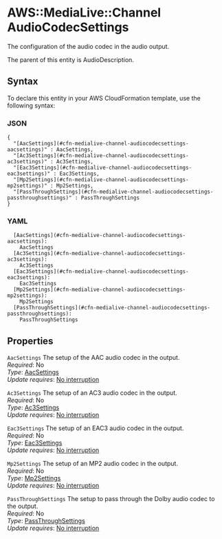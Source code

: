 # AWS::MediaLive::Channel AudioCodecSettings<a name="aws-properties-medialive-channel-audiocodecsettings"></a>

The configuration of the audio codec in the audio output\.

The parent of this entity is AudioDescription\.

## Syntax<a name="aws-properties-medialive-channel-audiocodecsettings-syntax"></a>

To declare this entity in your AWS CloudFormation template, use the following syntax:

### JSON<a name="aws-properties-medialive-channel-audiocodecsettings-syntax.json"></a>

```
{
  "[AacSettings](#cfn-medialive-channel-audiocodecsettings-aacsettings)" : AacSettings,
  "[Ac3Settings](#cfn-medialive-channel-audiocodecsettings-ac3settings)" : Ac3Settings,
  "[Eac3Settings](#cfn-medialive-channel-audiocodecsettings-eac3settings)" : Eac3Settings,
  "[Mp2Settings](#cfn-medialive-channel-audiocodecsettings-mp2settings)" : Mp2Settings,
  "[PassThroughSettings](#cfn-medialive-channel-audiocodecsettings-passthroughsettings)" : PassThroughSettings
}
```

### YAML<a name="aws-properties-medialive-channel-audiocodecsettings-syntax.yaml"></a>

```
  [AacSettings](#cfn-medialive-channel-audiocodecsettings-aacsettings): 
    AacSettings
  [Ac3Settings](#cfn-medialive-channel-audiocodecsettings-ac3settings): 
    Ac3Settings
  [Eac3Settings](#cfn-medialive-channel-audiocodecsettings-eac3settings): 
    Eac3Settings
  [Mp2Settings](#cfn-medialive-channel-audiocodecsettings-mp2settings): 
    Mp2Settings
  [PassThroughSettings](#cfn-medialive-channel-audiocodecsettings-passthroughsettings): 
    PassThroughSettings
```

## Properties<a name="aws-properties-medialive-channel-audiocodecsettings-properties"></a>

`AacSettings`  <a name="cfn-medialive-channel-audiocodecsettings-aacsettings"></a>
The setup of the AAC audio codec in the output\.  
*Required*: No  
*Type*: [AacSettings](aws-properties-medialive-channel-aacsettings.md)  
*Update requires*: [No interruption](https://docs.aws.amazon.com/AWSCloudFormation/latest/UserGuide/using-cfn-updating-stacks-update-behaviors.html#update-no-interrupt)

`Ac3Settings`  <a name="cfn-medialive-channel-audiocodecsettings-ac3settings"></a>
The setup of an AC3 audio codec in the output\.  
*Required*: No  
*Type*: [Ac3Settings](aws-properties-medialive-channel-ac3settings.md)  
*Update requires*: [No interruption](https://docs.aws.amazon.com/AWSCloudFormation/latest/UserGuide/using-cfn-updating-stacks-update-behaviors.html#update-no-interrupt)

`Eac3Settings`  <a name="cfn-medialive-channel-audiocodecsettings-eac3settings"></a>
The setup of an EAC3 audio codec in the output\.  
*Required*: No  
*Type*: [Eac3Settings](aws-properties-medialive-channel-eac3settings.md)  
*Update requires*: [No interruption](https://docs.aws.amazon.com/AWSCloudFormation/latest/UserGuide/using-cfn-updating-stacks-update-behaviors.html#update-no-interrupt)

`Mp2Settings`  <a name="cfn-medialive-channel-audiocodecsettings-mp2settings"></a>
The setup of an MP2 audio codec in the output\.  
*Required*: No  
*Type*: [Mp2Settings](aws-properties-medialive-channel-mp2settings.md)  
*Update requires*: [No interruption](https://docs.aws.amazon.com/AWSCloudFormation/latest/UserGuide/using-cfn-updating-stacks-update-behaviors.html#update-no-interrupt)

`PassThroughSettings`  <a name="cfn-medialive-channel-audiocodecsettings-passthroughsettings"></a>
The setup to pass through the Dolby audio codec to the output\.  
*Required*: No  
*Type*: [PassThroughSettings](aws-properties-medialive-channel-passthroughsettings.md)  
*Update requires*: [No interruption](https://docs.aws.amazon.com/AWSCloudFormation/latest/UserGuide/using-cfn-updating-stacks-update-behaviors.html#update-no-interrupt)